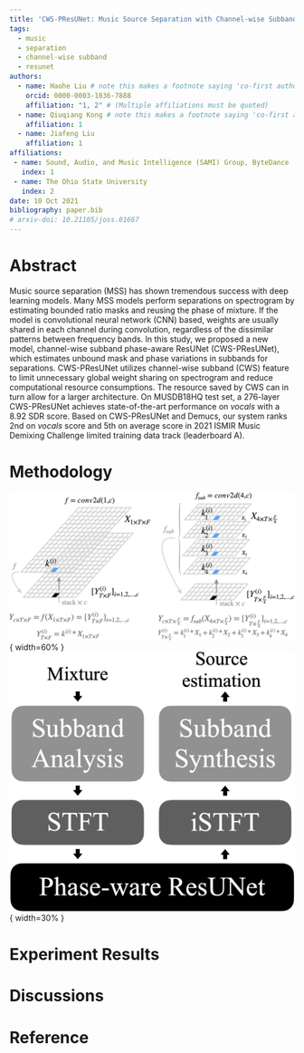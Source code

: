 ```yaml
---
title: 'CWS-PResUNet: Music Source Separation with Channel-wise Subband Phase-aware ResUNet'
tags:
  - music
  - separation
  - channel-wise subband
  - resunet
authors:
  - name: Haohe Liu # note this makes a footnote saying 'co-first author'
    orcid: 0000-0003-1036-7888
    affiliation: "1, 2" # (Multiple affiliations must be quoted)
  - name: Qiuqiang Kong # note this makes a footnote saying 'co-first author'
    affiliation: 1
  - name: Jiafeng Liu
    affiliation: 1
affiliations:
 - name: Sound, Audio, and Music Intelligence (SAMI) Group, ByteDance
   index: 1
 - name: The Ohio State University
   index: 2
date: 10 Oct 2021
bibliography: paper.bib
# arxiv-doi: 10.21105/joss.01667
---
```


# Abstract

Music source separation (MSS) has shown tremendous success with deep learning models. Many MSS models perform separations on spectrogram by estimating bounded ratio masks and reusing the phase of mixture. If the model is convolutional neural network (CNN) based, weights are usually shared in each channel during convolution, regardless of the dissimilar patterns between frequency bands. In this study, we proposed a new model, channel-wise subband phase-aware ResUNet (CWS-PResUNet), which estimates unbound mask and phase variations in subbands for separations. CWS-PResUNet utilizes channel-wise subband (CWS) feature to limit unnecessary global weight sharing on spectrogram and reduce computational resource consumptions. The resource saved by CWS can in turn allow for a larger architecture. On MUSDB18HQ test set, a 276-layer CWS-PResUNet achieves state-of-the-art performance on *vocals* with a 8.92 SDR score. Based on CWS-PResUNet and Demucs, our system ranks 2nd on *vocals* score and 5th on average score in 2021 ISMIR Music Demixing Challenge limited training data track (leaderboard A).

# Methodology

![graphs](graphs/cws.png){ width=60% }![graphs](graphs/main.png){ width=30% }


# Experiment Results



# Discussions

# Reference